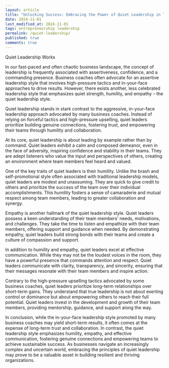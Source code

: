 ```yaml
---
layout: article
title: "Unlocking Success: Embracing the Power of Quiet Leadership in Today's Business World"
date: 2024-11-01
last_modified_at: 2024-11-01
tags: entrepreneurship leadership
permalink: /quiet-leadership/
published: true
comments: true
---
```

Quiet Leadership Works
<!--more--> 
In our fast-paced and often chaotic business landscape, the concept of leadership is frequently associated with assertiveness, confidence, and a commanding presence. Business coaches often advocate for an assertive leadership style that involves high-pressure tactics and in-your-face approaches to drive results. However, there exists another, less celebrated leadership style that emphasizes quiet strength, humility, and empathy – the quiet leadership style.

Quiet leadership stands in stark contrast to the aggressive, in-your-face leadership approach advocated by many business coaches. Instead of relying on forceful tactics and high-pressure upselling, quiet leaders prioritize building genuine connections, fostering trust, and empowering their teams through humility and collaboration.

At its core, quiet leadership is about leading by example rather than by command. Quiet leaders exhibit a calm and composed demeanor, even in the face of adversity, inspiring confidence and stability in their teams. They are adept listeners who value the input and perspectives of others, creating an environment where team members feel heard and valued.

One of the key traits of quiet leaders is their humility. Unlike the brash and self-promotional style often associated with traditional leadership models, quiet leaders are modest and unassuming. They are quick to give credit to others and prioritize the success of the team over their individual accomplishments. This humility fosters a sense of camaraderie and mutual respect among team members, leading to greater collaboration and synergy.

Empathy is another hallmark of the quiet leadership style. Quiet leaders possess a keen understanding of their team members’ needs, motivations, and challenges. They take the time to listen and empathize with their team members, offering support and guidance when needed. By demonstrating empathy, quiet leaders build strong bonds with their teams and create a culture of compassion and support.

In addition to humility and empathy, quiet leaders excel at effective communication. While they may not be the loudest voices in the room, they have a powerful presence that commands attention and respect. Quiet leaders communicate with clarity, transparency, and sincerity, ensuring that their messages resonate with their team members and inspire action.

Contrary to the high-pressure upselling tactics advocated by some business coaches, quiet leaders prioritize long-term relationships over short-term gains. They understand that true leadership is not about exerting control or dominance but about empowering others to reach their full potential. Quiet leaders invest in the development and growth of their team members, providing mentorship, guidance, and support along the way.

In conclusion, while the in-your-face leadership style promoted by many business coaches may yield short-term results, it often comes at the expense of long-term trust and collaboration. In contrast, the quiet leadership style emphasizes humility, empathy, and effective communication, fostering genuine connections and empowering teams to achieve sustainable success. As businesses navigate an increasingly complex and uncertain world, embracing the principles of quiet leadership may prove to be a valuable asset in building resilient and thriving organizations.